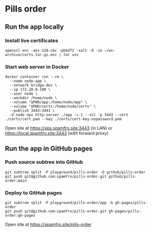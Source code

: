 # Pills order

## Run the app locally

### Install live certificates
```
openssl enc -aes-128-cbc -pbkdf2 -salt -d -in ~/ws-archive/certs.tar.gz.enc | tar xzv
```
### Start web server in Docker
```
docker container run --rm \
  --name node-app \
  --network bridge-dev \
  --ip 172.20.0.100 \
  --user node \
  --workdir /home/node \
  --volume "$PWD/app:/home/node/app" \
  --volume "$PWD/certs:/home/node/certs" \
  --publish 3443:3443 \
  -d node npx http-server ./app -c-1 --ssl -p 3443 --cert ./certs/cert.pem --key ./certs/cert-key-nopassword.pem

```
Open site at https://xps.spamfro.site:3443 (in LAN) or https://local.spamfro.site:3443 (with forward proxy)

## Run the app in GitHub pages

### Push source subtree into GitHub
```
git subtree split -P playground/pills-order -b github/pills-order
git push git@github.com:spamfro/pills-order.git github/pills-order:main
```

### Deploy to GitHub pages
```
git subtree split -P playground/pills-order/app -b gh-pages/pills-order
git push git@github.com:spamfro/pills-order.git gh-pages/pills-order:gh-pages
```
Open site at https://spamfro.site/pills-order
